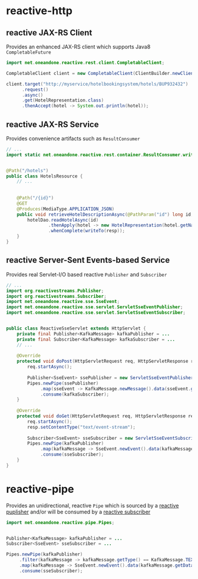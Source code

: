 # reactive-http

## reactive JAX-RS Client
Provides an enhanced JAX-RS client which supports Java8 `CompletableFuture` 

``` java
import net.oneandone.reactive.rest.client.CompletableClient;

CompletableClient client = new CompletableClient(ClientBuilder.newClient());

client.target("http://myservice/hotelbookingsystem/hotels/BUP932432")
      .request()
	  .async()
      .get(HotelRepresentation.class)
      .thenAccept(hotel -> System.out.println(hotel));
```


## reactive JAX-RS Service
Provides convenience artifacts such as `ResultConsumer`

``` java
// ...
import static net.oneandone.reactive.rest.container.ResultConsumer.writeTo;


@Path("/hotels")
public class HotelsResource {
    // ...    
    
    
    @Path("/{id}")
    @GET
    @Produces(MediaType.APPLICATION_JSON)
    public void retrieveHotelDescriptionAsync(@PathParam("id") long id, @Suspended AsyncResponse resp) {
        hotelDao.readHotelAsync(id)
                .thenApply(hotel -> new HotelRepresentation(hotel.getName(), hotel.getDescription()))
                .whenComplete(writeTo(resp));
    }
}
```


## reactive Server-Sent Events-based Service
Provides real Servlet-I/O based reactive `Publisher` and `Subscriber` 

``` java
// ...    
import org.reactivestreams.Publisher;
import org.reactivestreams.Subscriber;
import net.oneandone.reactive.sse.SseEvent;
import net.oneandone.reactive.sse.servlet.ServletSseEventPublisher;
import net.oneandone.reactive.sse.servlet.ServletSseEventSubscriber;


public class ReactiveSseServlet extends HttpServlet {
    private final Publisher<KafkaMessage> kafkaPublisher = ...
	private final Subscriber<KafkaMessage> kafkaSubscriber = ... 
    // ...    
    
    @Override
    protected void doPost(HttpServletRequest req, HttpServletResponse resp) throws ServletException, IOException {
        req.startAsync();
         
        Publisher<SseEvent> ssePublisher = new ServletSseEventPublisher(req.getInputStream());
        Pipes.newPipe(ssePublisher)
             .map(sseEvent -> KafkaMessage.newMessage().data(sseEvent.getData()))
             .consume(kafkaSubscriber);
    }
    
    @Override
    protected void doGet(HttpServletRequest req, HttpServletResponse resp) throws ServletException, IOException {
        req.startAsync();
        resp.setContentType("text/event-stream");
        
        Subscriber<SseEvent> sseSubscriber = new ServletSseEventSubscriber(resp.getOutputStream());
        Pipes.newPipe(kafkaPublisher)
             .map(kafkaMessage -> SseEvent.newEvent().data(kafkaMessage.getData()))
             .consume(sseSubscriber);
    }
}
```



# reactive-pipe
Provides an unidirectional, reactive `Pipe` which is sourced by a [reactive puplisher](http://www.reactive-streams.org) and/or will be consumed by a [reactive subscriber](http://www.reactive-streams.org)

``` java
import net.oneandone.reactive.pipe.Pipes;


Publisher<KafkaMessage> kafkaPublisher = ...
Subscriber<SseEvent> sseSubscriber = ...

Pipes.newPipe(kafkaPublisher)
     .filter(kafkaMessage -> kafkaMessage.getType() == KafkaMessage.TEXT)
     .map(kafkaMessage -> SseEvent.newEvent().data(kafkaMessage.getData()))
	 .consume(sseSubscriber);
```
